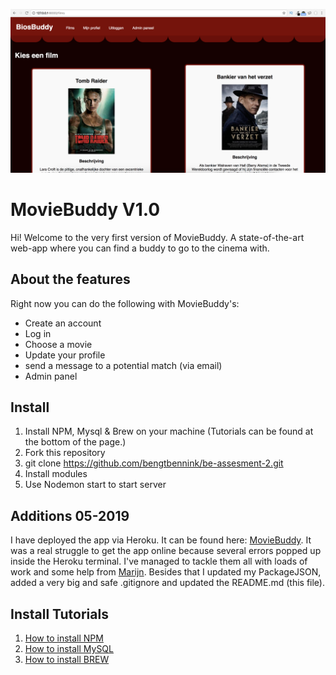 ![](screenshot.png)
# MovieBuddy V1.0

Hi! Welcome to the very first version of MovieBuddy. A state-of-the-art web-app where you can find a buddy to go to the cinema with.

## About the features

Right now you can do the following with MovieBuddy's:

 - Create an account 
 - Log in
 - Choose a movie
 - Update your profile
 - send a message to a potential match (via email)
 - Admin panel

## Install

 1. Install NPM, Mysql & Brew on your machine (Tutorials can be found at the bottom of the page.)
 2. Fork this repository
 3. git clone https://github.com/bengtbennink/be-assesment-2.git
 4. Install modules
 5. Use Nodemon start to start server

## Additions 05-2019
I have deployed the app via Heroku. It can be found here: [MovieBuddy](https://young-mountain-34305.herokuapp.com/). It was a real struggle to get the app online because several errors popped up inside the Heroku terminal. I've managed to tackle them all with loads of work and some help from [Marijn](https://github.com/Marijnone). Besides that I updated my PackageJSON, added a very big and safe .gitignore and updated the README.md (this file). 

## Install Tutorials 
1. [How to install NPM](https://www.youtube.com/watch?v=rF1ZHmqvm8I)
2. [How to install MySQL](https://www.youtube.com/watch?v=UcpHkYfWarM)
3. [How to install BREW](https://www.youtube.com/watch?v=N-SDrN4G4lE)

